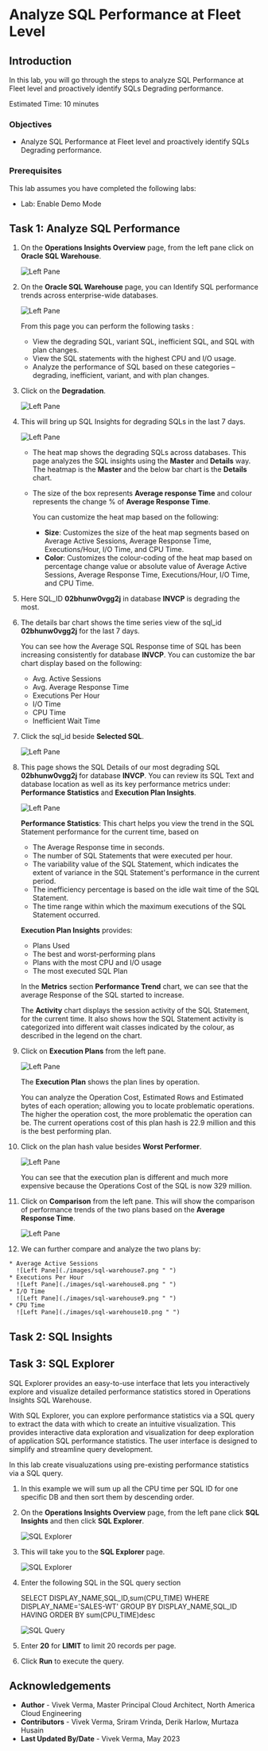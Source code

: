 # Analyze SQL Performance at Fleet Level

## Introduction

In this lab, you will go through the steps to analyze SQL Performance at Fleet level and proactively identify SQLs Degrading performance.

Estimated Time: 10 minutes

### Objectives

-   Analyze SQL Performance at Fleet level and proactively identify SQLs Degrading performance.

### Prerequisites

This lab assumes you have completed the following labs:
* Lab: Enable Demo Mode

## Task 1: Analyze SQL Performance

1.  On the **Operations Insights Overview** page, from the left pane click on **Oracle SQL Warehouse**.

      ![Left Pane](./images/sql-warehouse-ocw.png " ")

2.  On the **Oracle SQL Warehouse** page, you can Identify SQL performance trends across enterprise-wide databases.

      ![Left Pane](./images/sql-warehouse1.png " ")

    From this page you can perform the following tasks :

    * View the degrading SQL, variant SQL, inefficient SQL, and SQL with plan changes.
    * View the SQL statements with the highest CPU and I/O usage.
    * Analyze the performance of SQL based on these categories – degrading, inefficient, variant, and with plan changes.

3.  Click on the **Degradation**.

      ![Left Pane](./images/sql-warehouse1-1.png " ")

4.  This will bring up SQL Insights for degrading SQLs in the last 7 days.

      ![Left Pane](./images/sql-warehouse2.png " ")

    * The heat map shows the degrading SQLs across databases. This page analyzes the SQL insights using the **Master** and **Details** way. The heatmap is the **Master** and the below bar chart is the **Details** chart.
    * The size of the box represents **Average response Time** and colour represents the change % of **Average Response Time**.
      
      You can customize the heat map based on the following:
      * **Size**: Customizes the size of the heat map segments based on Average Active Sessions, Average Response Time, Executions/Hour, I/O Time, and CPU Time.
      * **Color**: Customizes the colour-coding of the heat map based on percentage change value or absolute value of Average Active Sessions, Average Response Time, Executions/Hour, I/O Time, and CPU Time.

5.  Here SQL_ID **02bhunw0vgg2j** in database **INVCP** is degrading the most.

6.  The details bar chart shows the time series view of the sql_id **02bhunw0vgg2j** for the last 7 days.

      You can see how the Average SQL Response time of SQL has been increasing consistently for database **INVCP**. You can customize the bar chart display based on the following:

      * Avg. Active Sessions
      * Avg. Average Response Time
      * Executions Per Hour
      * I/O Time
      * CPU Time
      * Inefficient Wait Time

7.  Click the sql_id beside **Selected SQL**.

      ![Left Pane](./images/sql-warehouse22.png " ")

8.  This page shows the SQL Details of our most degrading SQL **02bhunw0vgg2j** for database **INVCP**. You can review its SQL Text and database location as well as its key performance metrics under: **Performance Statistics** and **Execution Plan Insights**.

      ![Left Pane](./images/sql-warehouse3.png " ")

      **Performance Statistics**: This chart helps you view the trend in the SQL Statement performance for the current time, based on

      * The Average Response time in seconds.
      * The number of SQL Statements that were executed per hour.
      * The variability value of the SQL Statement, which indicates the extent of variance in the SQL Statement's performance in the current period.
      * The inefficiency percentage is based on the idle wait time of the SQL Statement.
      * The time range within which the maximum executions of the SQL Statement occurred.

      **Execution Plan Insights** provides:

      * Plans Used
      * The best and worst-performing plans
      * Plans with the most CPU and I/O usage
      * The most executed SQL Plan  

      In the **Metrics** section **Performance Trend** chart, we can see that the average Response of the SQL started to increase.
      
      The **Activity** chart displays the session activity of the SQL Statement, for the current time. It also shows how the SQL Statement activity is categorized into different wait classes indicated by the colour, as described in the legend on the chart.

9.  Click on **Execution Plans** from the left pane.

      ![Left Pane](./images/sql-warehouse4.png " ")

      The **Execution Plan** shows the plan lines by operation.
      
      You can analyze the Operation Cost, Estimated Rows and Estimated bytes of each operation; allowing you to locate problematic operations.  The higher the operation cost, the more problematic the operation can be.  The current operations cost of this plan hash is 22.9 million and this is the best performing plan.     

10.  Click on the plan hash value besides **Worst Performer**.

      ![Left Pane](./images/sql-warehouse5.png " ")

      You can see that the execution plan is different and much more expensive because the Operations Cost of the SQL is now 329 million.

11.  Click on **Comparison** from the left pane. This will show the comparison of performance trends of the two plans based on the **Average Response Time**.

      ![Left Pane](./images/sql-warehouse6.png " ")

12.  We can further compare and analyze the two plans by:

    * Average Active Sessions
      ![Left Pane](./images/sql-warehouse7.png " ")
    * Executions Per Hour
      ![Left Pane](./images/sql-warehouse8.png " ")
    * I/O Time
      ![Left Pane](./images/sql-warehouse9.png " ")
    * CPU Time
      ![Left Pane](./images/sql-warehouse10.png " ")


## Task 2: SQL Insights

## Task 3: SQL Explorer

SQL Explorer provides an easy-to-use interface that lets you interactively explore and visualize detailed performance statistics stored in Operations Insights SQL Warehouse.

With SQL Explorer, you can explore performance statistics via a SQL query to extract the data with which to create an intuitive visualization. This provides interactive data exploration and visualization for deep exploration of application SQL performance statistics. The user interface is designed to simplify and streamline query development.

In this lab create visualuzations using pre-existing performance statistics via a SQL query.

1. In this example we will sum up all the CPU time per SQL ID for one specific DB and then sort them by descending order.

2. On the **Operations Insights Overview** page, from the left pane click **SQL Insights** and then click **SQL Explorer**.

      ![SQL Explorer](./images/sql-explorer.png " ")

3. This will take you to the **SQL Explorer** page.

      ![SQL Explorer](./images/sql-explorer1.png " ")

4. Enter the following SQL in the SQL query section

      <copy>SELECT DISPLAY_NAME,SQL_ID,sum(CPU_TIME)
      WHERE DISPLAY_NAME='SALES-WT'
      GROUP BY DISPLAY_NAME,SQL_ID
      HAVING
      ORDER BY sum(CPU_TIME)desc</copy>

      ![SQL Query](./images/sql-query.png " ")

5. Enter **20** for **LIMIT** to limit 20 records per page.

6. Click **Run** to execute the query.

## Acknowledgements

- **Author** - Vivek Verma, Master Principal Cloud Architect, North America Cloud Engineering
- **Contributors** - Vivek Verma, Sriram Vrinda, Derik Harlow, Murtaza Husain
- **Last Updated By/Date** - Vivek Verma, May 2023